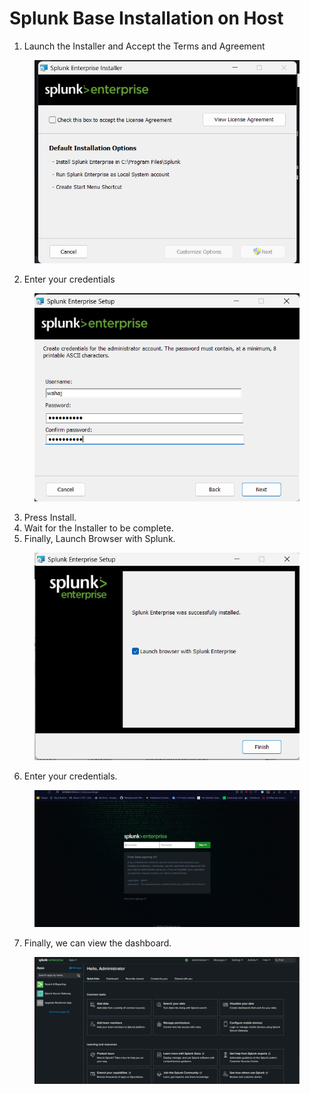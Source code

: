 # Splunk Base Installation on Host

1. Launch the Installer and Accept the Terms and Agreement

<figure><img src="../.gitbook/assets/image (1).png" alt=""><figcaption></figcaption></figure>

2. Enter your credentials

<figure><img src="../.gitbook/assets/image (1) (1).png" alt=""><figcaption></figcaption></figure>

3. Press Install.
4. Wait for the Installer to be complete.
5. Finally, Launch Browser with Splunk.

<figure><img src="../.gitbook/assets/image (2).png" alt=""><figcaption></figcaption></figure>

6. Enter your credentials.

<figure><img src="../.gitbook/assets/image (3).png" alt=""><figcaption></figcaption></figure>

7. Finally, we can view the dashboard.

<figure><img src="../.gitbook/assets/image (4).png" alt=""><figcaption></figcaption></figure>
